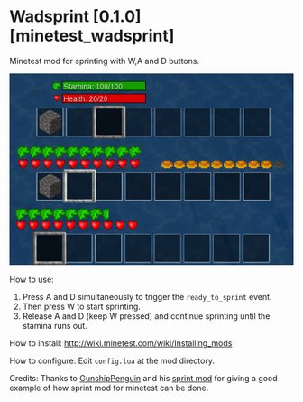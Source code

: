 # Wadsprint [0.1.0] [minetest_wadsprint] 

Minetest mod for sprinting with W,A and D buttons.

![Wadsprint](/screenshots/wadsprint_screenshots.png?raw=true "Wadsprint mod screenshots")

How to use:

1. Press A and D simultaneously to trigger the `ready_to_sprint` event. 
2. Then press W to start sprinting.
3. Release A and D (keep W pressed) and continue sprinting until the stamina runs out.

How to install:
http://wiki.minetest.com/wiki/Installing_mods

How to configure:
Edit `config.lua` at the mod directory.

Credits:
Thanks to [GunshipPenguin](https://github.com/GunshipPenguin) and his [sprint mod](https://github.com/GunshipPenguin/sprint) for giving a good example of how sprint mod for minetest can be done.